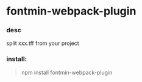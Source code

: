 # fontmin-webpack-plugin

### desc
split xxx.tff from your project

### **install**:
> npm install fontmin-webpack-plugin


